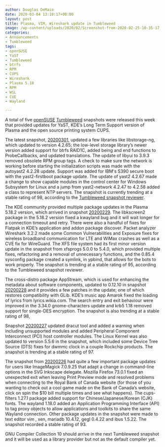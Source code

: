 ```yaml
---
author: Douglas DeMaio
date: 2020-03-04 13:10:17+00:00
layout: post
title: Plasma, VIM, Wireshark update in Tumbleweed
image: /wp-content/uploads/2020/02/Screenshot-from-2020-02-25-10-35-17.png
categories:
- Announcements
- Tumbleweed
tags:
- openSUSE
- YaST
- Tumbleweed
- btrfs
- RPM
- CUPS
- Wireshark
- Plasma 5.18
- RPM
- WSL
- CVE
- Wayland

---
```


A total of five [openSUSE](https://www.opensuse.org/) [Tumbleweed](https://en.opensuse.org/Portal:Tumbleweed) snapshots were released this week that provided updates for YaST, KDE’s Long Term Support version of Plasma and the open source printing system CUPS.

The latest snapshot, [20200301](https://lists.opensuse.org/opensuse-factory/2020-03/msg00015.html), updated a few libraries like libstorage-ng, which updated to version 4.2.65; the low-level storage library’s newer version added support for btrfs RAID1C, added being and end functions to ProbeCallbacks, and updated translations. The update of libyui to 3.9.3 removed obsolete RPM group tags. A check to make sure the network is working before starting the initialization scripts was made with the autoyast2 4.2.28 update. Support was added for IBM's S390 secure boot with the yast2-firstboot package update. The update of yast2 4.2.67 made a change to show capable modules in the control center for Windows Subsystem for Linux and a jump from yast2-network 4.2.47 to 4.2.58 added a class to represent NTP servers. The snapshot is currently trending at a stable rating of 98, according to the [Tumbleweed snapshot reviewer](https://review.tumbleweed.boombatower.com/).

The KDE community provided multiple package updates in the Plasma 5.18.2 version, which arrived in snapshot [20200229](https://lists.opensuse.org/opensuse-factory/2020-03/msg00010.html). The libkscreen2 package in the 5.18.2 version fixed a kwayland bug and it will wait longer for a connection timeout and retry. There were also a handful of fixes for Flatpak in KDE’s application and addon package discover. Packet analyzer Wireshark 3.2.2 made some Common Vulnerabilities and Exposure fixes for wireless broadband communication for LTE and WiMax crashes as well as a CVE fix for WireGuard. The XFS file system had its first minor version update in the snapshot from xfsprogs 5.0.0 to 5.4.0, which provided multiple fixes, refactoring and a removal of unnecessary functions, and the 0.85.4 sysconfig package created a symlink, in ypbind, that allows for the bots to work properly. The snapshot is trending at a stable rating of 95, according to the Tumbleweed snapshot reviewer.

The cross-distro package AppStream, which is used for enhancing the metadata about software components, updated to 0.12.10 in snapshot [20200228](https://lists.opensuse.org/opensuse-factory/2020-02/msg00603.html) and it provides a few patches in the update; one of which restores compatibility with GLib. KDE’s music app Amarok fixed the loading of lyrics from lyrics.wikia.com. The search entry and exit behaviour were improved in the 3.34.0 gnome-characters update and krb5 1.18 removed support for single-DES encryption. The snapshot is also trending at a stable rating of 98,

Snapshot [20200227](https://lists.opensuse.org/opensuse-factory/2020-02/msg00576.html) updated dracut tool and added a warning when including unsupported modules and added Peripheral Component Interconnect (PCI) host controller modules. The Linux Kernel was also updated to version 5.5.6 in the snapshot, which included some Device Tree Source (DTS) fixes for dwmmc clock in a couple Rockchip products. The snapshot is trending at a stable rating of 97.

The snapshot from [20200226](https://lists.opensuse.org/opensuse-factory/2020-02/msg00554.html) had quite a few important package updates for users like ImageMagick 7.0.9.25 that adapt a change in command-line options in the SVG Inkscape delegate. Mozilla Firefox 73.0.1 fixed an unexpected exit when leaving Print Preview mode and resolved problems when connecting to the Royal Bank of Canada website (for those of you wanting to check out a cool game made on the Bank of Canada’s website, click on spin the $10 bill multiple times and see what happens). The cups-filters 1.27.1 package added support for Chinese/Japanese/Korean (CJK) fonts. The wayland 1.18.0 added an Application Programming Interface (API) to tag proxy objects to allow applications and toolkits to share the same Wayland connection. Other package updates in the snapshot were made to text editor vim , xen, mariadb 10.4.12, gegl 0.4.22 and ibus 1.5.22. The snapshot recorded a stable rating of 93.

GNU Compiler Collection 10 should arrive in the next Tumbleweed snapshot and it will be used as a library provider but not as the default compiler yet.
